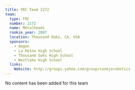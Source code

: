 ```yaml
---
title: FRC Team 2272
team:
  type: FRC
  number: 2272
  name: Metalheads
  rookie_year: 2007
  location: Thousand Oaks, CA, USA
  sponsors:
    - Amgen
    - La Reina High School
    - Thousand Oaks High School
    - Westlake High School
  links:
    Website: http://groups.yahoo.com/group/conejorobotics
---
```

No content has been added for this team